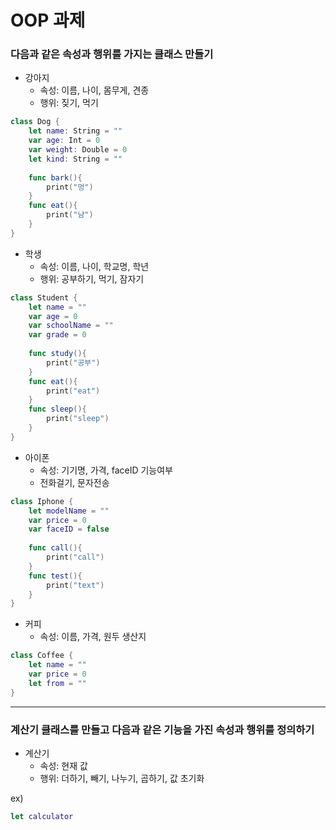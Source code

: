 # OOP 과제



### 다음과 같은 속성과 행위를 가지는 클래스 만들기

* 강아지
  * 속성: 이름, 나이, 몸무게, 견종
  * 행위: 짖기, 먹기
```swift
class Dog {
    let name: String = ""
    var age: Int = 0
    var weight: Double = 0
    let kind: String = ""
    
    func bark(){
        print("멍")
    }
    func eat(){
        print("냠")
    }
}
```

* 학생
  * 속성: 이름, 나이, 학교명, 학년
  * 행위: 공부하기, 먹기, 잠자기
```swift
class Student {
    let name = ""
    var age = 0
    var schoolName = ""
    var grade = 0
    
    func study(){
        print("공부")
    }
    func eat(){
        print("eat")
    }
    func sleep(){
        print("sleep")
    }
}
```

 * 아이폰
   * 속성: 기기명, 가격, faceID 기능여부
   * 전화걸기, 문자전송
```swift
class Iphone {
    let modelName = ""
    var price = 0
    var faceID = false
    
    func call(){
        print("call")
    }
    func test(){
        print("text")
    }
}
```

* 커피
  * 속성: 이름, 가격, 원두 생산지
```swift
class Coffee {
    let name = ""
    var price = 0
    let from = ""
}
```
---

### 계산기 클래스를 만들고 다음과 같은 기능을 가진 속성과 행위를 정의하기


* 계산기
  * 속성: 현재 값
  * 행위: 더하기, 빼기, 나누기, 곱하기, 값 초기화

ex)
```swift
let calculator
```
